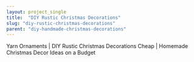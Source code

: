 ```yaml
---
layout: project_single
title:  "DIY Rustic Christmas Decorations"
slug: "diy-rustic-christmas-decorations"
parent: "diy-handmade-christmas-decorations"
---
```

Yarn Ornaments | DIY Rustic Christmas Decorations Cheap | Homemade Christmas Decor Ideas on a Budget